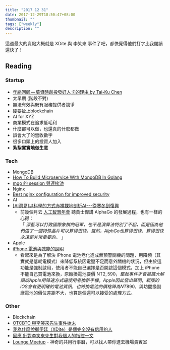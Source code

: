 ```yaml
---
title: "2017 12 31"
date: 2017-12-29T18:50:47+08:00
thumbnail: ""
tags: ["weekly"]
description: ""
---
```


這週最大的賣點大概就是 XDite 與 李笑來	 事件了吧，都快覺得他們打字比我閱讀還快了！

## Reading

### Startup

* [年終回顧 — 募資時創投發好人卡的理由 by Tai-Ku Chen](https://medium.com/@taikuchen/-8bdc5cc011e1)
 * 太早期 (階段不對)
 * 無法有效與既有服務提供者競爭
 * 硬要扯上blockchain
 * AI for XYZ
 * 商業模式在追求低毛利
 * 什麼都可以做，也還真的什麼都做
 * 誤會大了的營收數字
 * 很多口頭上的投資人加入
 * **紮紮實實地做生意**

### Tech

* MongoDB
 * [How To Build Microservice With MongoDB In Golang](http://goinbigdata.com/how-to-build-microservice-with-mongodb-in-golang/)
 * [mgo 的 session 與連接池](https://cardinfolink.github.io/2017/05/17/mgo-session/)
* Nginx
 * [Best nginx configuration for improved security](https://gist.github.com/plentz/6737338)
* AI
 * [[AI洞見]以科學的方式赤裸裸地剖析AI---從寒冬到復興](https://www.bnext.com.tw/article/47478/ai-history--rise-and-fall)
     * 前幾個月去 [人工智慧年會](http://datasci.tw/) 聽黃士傑講 AlphaGo 的發展過程，也有一樣的心得：<br>「 *深藍可以打敗國際象棋的冠軍，也不是演算法特別了不起，而是因為他們做了一個特殊晶片可以算得很快。當然，AlphGo也算得很快，算得很快永遠是非常重要的。* 」
* Apple
 * [iPhone 電池與效能的說明](https://www.apple.com/tw/iphone-battery-and-performance/)
     * 看起來是為了解決 iPhone 電池老化造成無預警關機的問題，用降頻（其實就是低耗電模式）來降低系統因電壓不足而意外關機的狀況，但由於這功能是強制啟用，使用者不能自己選擇是否開啟這個模式，加上 iPhone 不能自己買電池來換，原廠換電池要價 NT$2,590，整起事件才會被擴大解讀成 Apple 用降速方式逼使用者換新手機。Apple 因此發出聲明，新版的 iOS 會有更明確的電池資訊，也將換電池的價格降為 NT$890，與坊間換副廠電池的價位差距不大，也算是個還可以接受的處理方式。

### Other
* Blockchain
 * [OTCBTC 與李笑來先生事件始末](https://www.jianshu.com/p/655d555d1a3d)
 * [我為什麼說鄭伊廷（XDite）是個完全沒有信用的人](https://mp.weixin.qq.com/s/a1gEzfDCH2cUZL4ksV3whA)
 * [回應 針對李笑來先生對我個人的指控一文](https://www.jianshu.com/p/458b1664520a)
* [Lounge Meetup](https://teamup.com/ksbmqfnx1xex749d5z) - 神奇的共用行事曆，可以找人帶你進去機場貴賓室